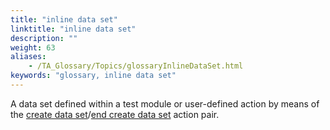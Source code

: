 ```yaml
--- 
title: "inline data set"
linktitle: "inline data set"
description: ""
weight: 63
aliases: 
    - /TA_Glossary/Topics/glossaryInlineDataSet.html
keywords: "glossary, inline data set"
---
```


A data set defined within a test module or user-defined action by means of the [create data set](/TA_Automation/Topics/bia_create_data_set.html)/[end create data set](/TA_Automation/Topics/bia_end_create_data_set.html) action pair.

